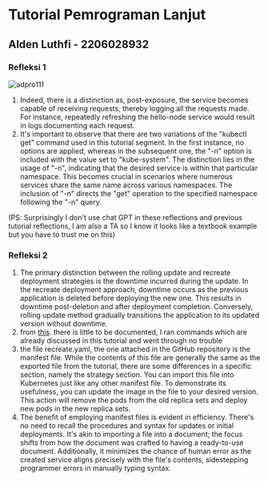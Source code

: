 # Tutorial Pemrograman Lanjut
## Alden Luthfi - 2206028932

### Refleksi 1
![adpro111](https://github.com/aldenluthfi/tutorial11-adpro/assets/83630284/40d942ff-7c8d-424d-9d09-bb5a44d12c4b)
1. Indeed, there is a distinction as, post-exposure, the service becomes capable of receiving requests, thereby logging all the requests made. For instance, repeatedly refreshing the hello-node service would result in logs documenting each request.
2. It's important to observe that there are two variations of the "kubectl get" command used in this tutorial segment. In the first instance, no options are applied, whereas in the subsequent one, the "-n" option is included with the value set to "kube-system". The distinction lies in the usage of "-n", indicating that the desired service is within that particular namespace. This becomes crucial in scenarios where numerous services share the same name across various namespaces. The inclusion of "-n" directs the "get" operation to the specified namespace following the "-n" query.

(PS: Surprisingly I don't use chat GPT in these reflections and previous tutorial reflections, I am also a TA so I know it looks like a textbook example but you have to trust me on this)

### Refleksi 2
1. The primary distinction between the rolling update and recreate deployment strategies is the downtime incurred during the update. In the recreate deployment approach, downtime occurs as the previous application is deleted before deploying the new one. This results in downtime post-deletion and after deployment completion. Conversely, rolling update method gradually transitions the application to its updated version without downtime.
2. from [this](https://dev.to/cloudskills/kubernetes-deployment-strategy-recreate-3kgn). there is little to be documented, I ran commands which are already discussed in this tutorial and went through no trouble
3. the file recreate.yaml, the one attached in the GitHub repository is the manifest file. While the contents of this file are generally the same as the exported file from the tutorial, there are some differences in a specific section, namely the strategy section. You can import this file into Kubernetes just like any other manifest file. To demonstrate its usefulness, you can update the image in the file to your desired version. This action will remove the pods from the old replica sets and deploy new pods in the new replica sets.
4. The benefit of employing manifest files is evident in efficiency. There's no need to recall the procedures and syntax for updates or initial deployments. It's akin to importing a file into a document; the focus shifts from how the document was crafted to having a ready-to-use document. Additionally, it minimizes the chance of human error as the created service aligns precisely with the file's contents, sidestepping programmer errors in manually typing syntax.
